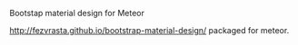 Bootstap material design for Meteor

http://fezvrasta.github.io/bootstrap-material-design/ packaged for meteor.
